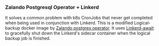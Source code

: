 ### Zalando Postgresql Operator + Linkerd ###
It solves a common problem with k8s CronJobs that never get completed when being used in conjunction with Linkerd. 
This is a modified Logical-backup docker image by [Zalando postgres operator](https://github.com/zalando/postgres-operator). 
It uses [Linkerd-await](https://github.com/linkerd/linkerd-await) to gracefully shut down the Linkerd's sidecar container when the logical backup job is finished.